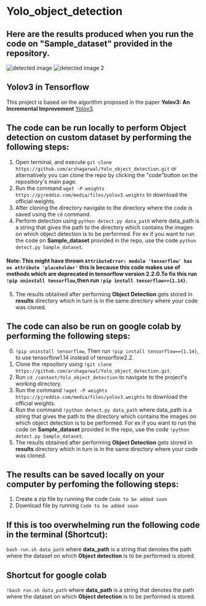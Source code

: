 # Yolo_object_detection
## Here are the results produced when you run the code on "Sample_dataset" provided in the repository.
![detected image](https://github.com/arshagarwal/Yolo_object_detection/blob/master/Sample_results/check.jpg)
![detected image 2](https://github.com/arshagarwal/Yolo_object_detection/blob/master/Sample_results/dog.jpg)
## Yolov3 in Tensorflow
This project is based on the algorithm proposed in the paper **Yolov3: An Incremental Improvement** [Yolov3](https://arxiv.org/abs/1804.02767).

## The code can be run locally to perform **Object detection** on custom dataset by performing the following steps:

1. Open terminal, and execute `git clone https://github.com/arshagarwal/Yolo_object_detection.git` or alternatively you can clone the repo by clicking the "code"button on the repositiory's main page.
2. Run the command `wget -P weights https://pjreddie.com/media/files/yolov3.weights` to download the official weights.
3. After cloning the directory navigate to the directory where the code is saved using the `cd` command.
4. Perform detection using `python detect.py data_path` where data_path is a string that gives the path to the directory which contains the images on which object detection is to be performed. For ex if you want to run the code on **Sample_dataset** provided in the repo, use the code `python detect.py Sample_dataset`.

#### Note: This might have thrown `AttributeError: module 'tensorflow' has no attribute 'placeholder'` this is because this code makes use of methods which are deprecated in tensorflow version 2.2.0.To fix this run `!pip uninstall tensorflow`,then run `!pip install tensorflow=={1.14}`.
5. The results obtained after performing **Object Detection** gets stored in **results** directory which in turn is in the same directory 
where your code was cloned.



## The code can also be run on google colab by performing the following steps:
0. `!pip uninstall tensorflow`, Then run `!pip install tensorflow=={1.14}`, to use tensorflow1.14 instead of tensorflow2.2.
1. Clone the repsoitory using `!git clone https://github.com/arshagarwal/Yolo_object_detection.git`.
2. Run `cd /content/Yolo_object_detection` to navigate to the project's working directory.
3. Run the command `!wget -P weights https://pjreddie.com/media/files/yolov3.weights` to download the official weights.
4. Run the command `!python detect.py data_path` where data_path is a string that gives the path to the directory which contains the images on which object detection is to be performed. For ex if you want to run the code on **Sample_dataset** provided in the repo, use the code `!python detect.py Sample_dataset`.
5. The results obtained after performing **Object Detection** gets stored in **results** directory which in turn is in the same directory 
where your code was cloned.

## The results can be saved locally on your computer by perfoming the following steps:
1. Create a zip file by running the code `Code to be added soon`
2. Download file by running `Code to be added soon`

## If this is too overwhelming run the following code in the terminal (Shortcut):
`bash run.sh data_path` where **data_path** is a string that denotes the path where the dataset on which **Object detection** is to be performed is stored.

## Shortcut for google colab
`!bash run.sh data_path` where **data_path** is a string that denotes the path where the dataset on which **Object detection** is to be performed is stored.

